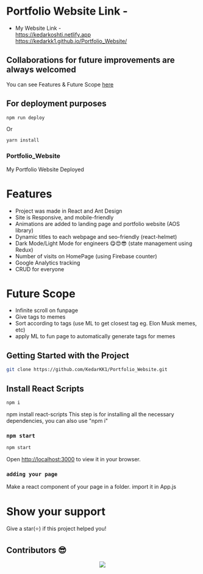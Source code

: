 # Portfolio Website Link -

- My Website Link - <br />
https://kedarkoshti.netlify.app <br/>
https://kedarkk1.github.io/Portfolio_Website/

## Collaborations for future improvements are always welcomed
You can see Features & Future Scope [here](#Features)

## For deployment purposes
``` sh
npm run deploy
```
Or 

```sh
yarn install
```
### Portfolio_Website
My Portfolio Website Deployed 

# Features
- Project was made in React and Ant Design
- Site is Responsive, and mobile-friendly
- Animations are added to landing page and portfolio website (AOS library)
- Dynamic titles to each webpage and seo-friendly (react-helmet) 
- Dark Mode/Light Mode for engineers 😋😍😎 (state management using Redux)
- Number of visits on HomePage (using Firebase counter)
- Google Analytics tracking
- CRUD for everyone

# Future Scope
- Infinite scroll on funpage
- Give tags to memes
- Sort according to tags (use ML to get closest tag eg. Elon Musk memes, etc)
- apply ML to fun page to automatically generate tags for memes

## Getting Started with the Project
``` sh
git clone https://github.com/KedarKK1/Portfolio_Website.git
``` 
## Install React Scripts

``` sh
npm i
```
npm install react-scripts
This step is for installing all the necessary dependencies, you can also use "npm i"

### `npm start`
``` sh
npm start
```
Open [http://localhost:3000](http://localhost:3000) to view it in your browser.

### `adding your page`
Make a react component of your page in a folder.
import it in App.js

# Show your support
Give a star(⭐️) if this project helped you!

## Contributors 😎 
<p align="center"> <a href="https://github.com/KedarKK1/Netlify_Portfolio_Website/graphs/contributors"> <img src="https://contrib.rocks/image?repo=KedarKK1/Netlify_Portfolio_Website" /> </a> 
</p>
<!-- <br/>
Make sure to credit me in the Footer, if you do end up using it! -->

